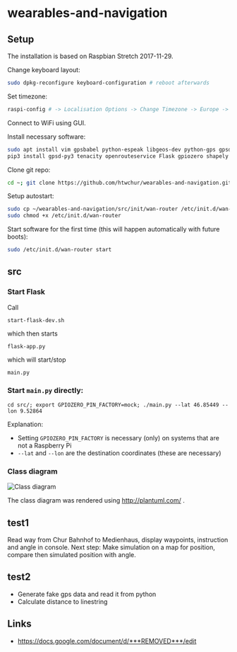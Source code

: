 # wearables-and-navigation

## Setup

The installation is based on Raspbian Stretch 2017-11-29.

Change keyboard layout:

```bash
sudo dpkg-reconfigure keyboard-configuration # reboot afterwards
```

Set timezone:

```bash
raspi-config # -> Localisation Options -> Change Timezone -> Europe -> Zurich
```

Connect to WiFi using GUI.

Install necessary software:

```bash
sudo apt install vim gpsbabel python-espeak libgeos-dev python-gps gpsd-clients colordiff
pip3 install gpsd-py3 tenacity openrouteservice Flask gpiozero shapely pyproj pyttsx3
```

Clone git repo:

```bash
cd ~; git clone https://github.com/htwchur/wearables-and-navigation.git
```

Setup autostart:

```bash
sudo cp ~/wearables-and-navigation/src/init/wan-router /etc/init.d/wan-router
sudo chmod +x /etc/init.d/wan-router
```

Start software for the first time (this will happen automatically with future boots):

```bash
sudo /etc/init.d/wan-router start
```




## src

### Start Flask

Call

    start-flask-dev.sh

which then starts

    flask-app.py

which will start/stop

    main.py

### Start `main.py` directly:

    cd src/; export GPIOZERO_PIN_FACTORY=mock; ./main.py --lat 46.85449 --lon 9.52864

Explanation:

- Setting `GPIOZERO_PIN_FACTORY` is necessary (only) on systems that are not a Raspberry Pi
- `--lat` and `--lon` are the destination coordinates (these are necessary)

### Class diagram

![Class diagram](https://raw.githubusercontent.com/htwchur/wearables-and-navigation/master/doc/klassendiagramm.png?token=AEgeBcwyK-BGEYOd-_7Hbdl9AD3iPqvnks5bENfjwA%3D%3D "Class diagram")

The class diagram was rendered using http://plantuml.com/ .

## test1

Read way from Chur Bahnhof to Medienhaus, display waypoints, instruction and angle in console.
Next step: Make simulation on a map for position, compare then simulated position with angle.

## test2

- Generate fake gps data and read it from python
- Calculate distance to linestring

## Links

- https://docs.google.com/document/d/***REMOVED***/edit
